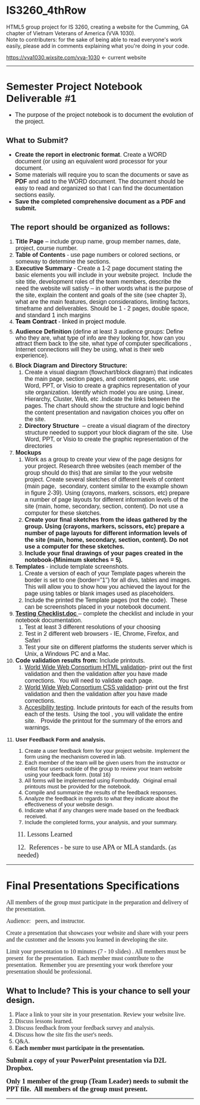 # IS3260_4thRow
HTML5 group project for IS 3260, creating a website for the Cumming, GA chapter of Vietnam Veterans of America (VVA 1030).
<br/>Note to contributers: for the sake of being able to read everyone's work easily, please add in comments explaining what you're doing in your code.

https://vva1030.wixsite.com/vva-1030 <- current website
<hr>
<html>
<head>
</head>
<body>
<h1><span style="font-family: arial, helvetica, sans-serif;">Semester Project Notebook Deliverable #1</span></h1>
<ul>
<li><span style="font-family: arial, helvetica, sans-serif; font-size: 12pt;">The purpose of the project notebook is to document the evolution of the project.</span></li>
</ul>
<h2><span style="font-family: arial, helvetica, sans-serif;">What to Submit?</span></h2>
<ul>
<li><span style="font-size: 12pt; font-family: arial, helvetica, sans-serif;"><strong>Create the report in electronic format</strong>. Create a WORD document (or using an equivalent word processor for your document.&nbsp;</span></li>
<li><span style="font-size: 12pt; font-family: arial, helvetica, sans-serif;">Some materials will require you to scan the documents or save as <strong>PDF</strong> and add to the WORD document. The document should be easy to read and organized so that I can find the documentation sections easily.</span></li>
<li><span style="font-size: 12pt; font-family: arial, helvetica, sans-serif;"><strong>Save the completed comprehensive document as a PDF and submit.</strong></span></li>
</ul>
<p></p>
<h2><span style="font-family: arial, helvetica, sans-serif;">&nbsp;&nbsp;<strong>The report should be</strong> organized<strong> as follows:</strong></span></h2>
<ol style="font-family: Calibri, sans-serif; font-size: 11pt; margin-bottom: 0in;">
<li><span style="font-size: 12pt; font-family: arial, helvetica, sans-serif;"><strong>Title Page</strong>&nbsp;&ndash; include group name, group member names, date, project, course number.</span></li>
<li><span style="font-size: 12pt; font-family: arial, helvetica, sans-serif;"><strong>Table of Contents</strong>&nbsp;- use page numbers or colored sections, or someway to determine the sections.</span></li>
<li><span style="font-size: 12pt; font-family: arial, helvetica, sans-serif;"><strong>Executive Summary</strong>&nbsp;- Create a 1-2 page document stating the basic elements you will include in your website project.&nbsp; Include the site title, development roles of the team members, describe the need the website will satisfy &ndash; in other words what is the purpose of the site, explain the content and goals of the site (see chapter 3), what are the main features, design considerations, limiting factors, timeframe and deliverables. Should be 1 - 2 pages, double space, and standard 1 inch margins</span></li>
<li style="margin: 0in 0in 8pt; line-height: 107%; font-size: 11pt; font-family: Calibri, sans-serif;"><span style="font-size: 12pt; font-family: arial, helvetica, sans-serif;"><b><span style="color: black;">Team Contract</span></b><span style="color: black;">&nbsp;- linked in project module.</span></span></li>
<li style="margin: 0in 0in 8pt; line-height: 107%; font-size: 11pt; font-family: Calibri, sans-serif;"><span style="font-size: 12pt; font-family: arial, helvetica, sans-serif;"><strong>Audience Definition</strong>&nbsp;(define at least 3 audience groups: Define who they are, what type of info are they looking for, how can you attract them back to the site, what type of computer specifications , Internet connections will they be using, what is their web experience).</span></li>
<li><strong><span style="font-size: 12pt; font-family: arial, helvetica, sans-serif;">Block Diagram and Directory Structure:</span></strong>
<ol>
<li><span style="font-size: 12pt; font-family: arial, helvetica, sans-serif;">Create a visual diagram (flowchart/block diagram) that indicates the main page, section pages, and content pages, etc. use Word, PPT, or Visio to create a graphics representation of your site organization. Identify which model you are using. Linear, Hierarchy, Cluster, Web, etc .Indicate the links between the pages. The chart should show the structure and logic behind the content presentation and navigation choices you offer on the site.</span></li>
<li><span style="font-size: 12pt; font-family: arial, helvetica, sans-serif;"><strong>Directory Structure&nbsp;</strong>&nbsp;&ndash; create a visual diagram of the directory structure needed to support your block diagram of the site.&nbsp; Use Word, PPT, or Visio to create the graphic representation of the directories</span></li>
</ol>
</li>
<li><span style="font-size: 12pt; font-family: arial, helvetica, sans-serif;"><strong>Mockups&nbsp;</strong></span>
<ol>
<li><span style="font-size: 12pt; font-family: arial, helvetica, sans-serif;">Work as a group to&nbsp;create your view of the page designs for your project. Research three websites (each member of the group should do this) that are similar to the your website project. Create several sketches of different levels of content (main page,&nbsp; secondary, content similar to the example shown in figure 2-39). Using (crayons, markers, scissors, etc) prepare a number of page layouts for different information levels of the site (main, home, secondary, section, content). Do not use a computer for these sketches.</span></li>
<li><span style="font-size: 12pt; font-family: arial, helvetica, sans-serif;"><strong>Create your final sketches from the ideas gathered by the group. Using (crayons, markers, scissors, etc) prepare a number of page layouts for different information levels of the site (main, home, secondary, section, content). Do not use a computer for these sketches.</strong></span></li>
<li><span style="font-size: 12pt; font-family: arial, helvetica, sans-serif;"><strong>Include your final drawings of your pages created in the notebook-(Minimum sketches = 5).</strong></span></li>
</ol>
</li>
<li><span style="font-size: 12pt; font-family: arial, helvetica, sans-serif;"><strong>Templates&nbsp;</strong>- include template screenshots.&nbsp;</span>
<ol>
<li><span style="font-size: 12pt; font-family: arial, helvetica, sans-serif;">Create a version of each of your Template pages wherein the border is set to one (border="1") for all divs, tables and images. This will allow you to show how you achieved the layout for the page using tables or blank images used as placeholders.</span></li>
<li><span style="font-size: 12pt; font-family: arial, helvetica, sans-serif;">Include the printed the Template pages (not the code). &nbsp;These can be screenshots placed in your notebook document.</span></li>
</ol>
</li>
<li><span style="font-size: 12pt; font-family: arial, helvetica, sans-serif;"><strong><a href="/content/enforced/170852-CO.430.IS3260.12934.20134/testing_checklist.doc">Testing Checklist.doc&nbsp;</a></strong>&ndash; complete the checklist and include in your notebook documentation.</span>
<ol>
<li><span style="font-size: 12pt; font-family: arial, helvetica, sans-serif;">Test at least 3 different resolutions of your choosing</span></li>
<li><span style="font-size: 12pt; font-family: arial, helvetica, sans-serif;">Test in 2 different web browsers - IE, Chrome, Firefox, and Safari</span></li>
<li><span style="font-size: 12pt; font-family: arial, helvetica, sans-serif;">Test your site on different platforms the students server which is Unix, a Windows PC and a Mac.</span></li>
</ol>
</li>
<li><span style="font-size: 12pt; font-family: arial, helvetica, sans-serif;"><strong>Code validation results from:&nbsp;</strong>Include printouts.</span>
<ol>
<li><span style="font-size: 12pt; font-family: arial, helvetica, sans-serif;"><a href="http://validator.w3.org/" target="_blank" rel="noopener noreferrer">World Wide Web Consortium HTML validation</a>- print out the first validation and then the validation after you have made corrections.&nbsp; You will need to validate each page.</span></li>
<li><span style="font-size: 12pt; font-family: arial, helvetica, sans-serif;"><a href="http://jigsaw.w3.org/css-validator/" target="_blank" rel="noopener noreferrer">World Wide Web Consortium CSS validation</a>- print out the first validation and then the validation after you have made corrections.</span></li>
<li><span style="font-size: 12pt; font-family: arial, helvetica, sans-serif;"><a href="https://achecker.ca/checker/" target="_blank" rel="noopener noreferrer">Accesibility testing</a>. Include printouts for each of the results from each of the tests.&nbsp; Using the tool , you will validate the entire site.&nbsp; &nbsp;Provide the printout for the summary of the errors and warnings.</span></li>
</ol>
</li>
<li>
<p><strong>User Feedback Form and analysis.</strong></p>
<ol>
<li>Create a user feedback form for your project website. Implement the form using the mechanism covered in lab.</li>
<li>Each member of the team will be given users from the instructor or enlist four users outside of the group to review your team website using your feedback form. (total 16)</li>
<li>All forms will be implemented using Formbuddy.&nbsp; Original email printouts must be provided for the notebook.</li>
<li>Compile and summarize the results of the feedback responses.&nbsp;</li>
<li>Analyze the feedback in regards to what they indicate about the effectiveness of your website design.</li>
<li>Indicate what if any changes were made based on the feedback received.</li>
<li>Include the completed forms, your analysis, and your summary.</li>
</ol>
</li>
</ol>
<p style="padding-left: 30px;"><span style="font-family: 'Times New Roman', serif; font-size: 13.5pt;">11. Lessons Learned</span></p>
<p style="padding-left: 30px;"><span style="font-family: 'Times New Roman', serif; font-size: 13.5pt;">12.&nbsp; References - be sure to use APA or MLA standards. (as needed)</span></p>
<p style="padding-left: 60px;"></p>
</body>
</html>
<hr>
<html>
    <head>
    </head>
    <body>
<p></p>
<!--StartFragment-->
<h1>Final Presentations&nbsp;Specifications</h1>
<p style="line-height: normal;" class="MsoNormal"><span style="font-size: 12.0pt; font-family: 'Times New Roman','serif';">All members of the group must participate in the preparation and delivery of the presentation.</span></p>
<p style="line-height: normal;" class="MsoNormal"><span style="font-size: 12.0pt; font-family: 'Times New Roman','serif';">Audience: &nbsp; peers, and instructor.</span></p>
<p style="line-height: normal;" class="MsoNormal"><span style="font-size: 12.0pt; font-family: 'Times New Roman','serif';">Create a presentation that showcases your website and share with your peers and the customer and the lessons you learned in developing the site.</span></p>
<p style="line-height: normal;" class="MsoNormal"><span style="font-size: 12.0pt; font-family: 'Times New Roman','serif';">Limit your presentation to 10 minutes (7 - 10 slides) . All members must be present&nbsp; for the presentation.&nbsp; Each member must contribute to the presentation.&nbsp; Remember you are presenting&nbsp;your work&nbsp;therefore your presentation should be professional.</span></p>
<h2>What to Include? This is your chance to sell your design.</h2>
<ol style="margin-top: 0in;" type="1" start="1">
<li style="line-height: normal; mso-list: l0 level1 lfo1; tab-stops: list .5in;" class="MsoNormal"><span style="font-size: 12.0pt; font-family: 'Times New Roman','serif'; mso-fareast-font-family: 'Times New Roman';">Place a link to your site in your presentation. Review your website live.</span></li>
<li style="line-height: normal; mso-list: l0 level1 lfo1; tab-stops: list .5in;" class="MsoNormal"><span style="font-size: 12.0pt; font-family: 'Times New Roman','serif'; mso-fareast-font-family: 'Times New Roman';">Discuss lessons learned.</span></li>
<li style="line-height: normal; mso-list: l0 level1 lfo1; tab-stops: list .5in;" class="MsoNormal"><span style="font-size: 12.0pt; font-family: 'Times New Roman','serif'; mso-fareast-font-family: 'Times New Roman';">Discuss feedback from your feedback survey and analysis.</span></li>
<li style="line-height: normal; mso-list: l0 level1 lfo1; tab-stops: list .5in;" class="MsoNormal"><span style="font-size: 12.0pt; font-family: 'Times New Roman','serif'; mso-fareast-font-family: 'Times New Roman';">Discuss how the site fits the user's needs.</span></li>
<li style="line-height: normal; mso-list: l0 level1 lfo1; tab-stops: list .5in;" class="MsoNormal"><span style="font-size: 12.0pt; font-family: 'Times New Roman','serif'; mso-fareast-font-family: 'Times New Roman';">Q&amp;A.</span></li>
<li style="line-height: normal; mso-list: l0 level1 lfo1; tab-stops: list .5in;" class="MsoNormal"><strong><span face="Times New Roman, serif" style="font-family: 'Times New Roman', serif;"><span style="font-size: 16px;">Each member must participate in the presentation.&nbsp;&nbsp;</span></span></strong></li>
</ol>
<p style="line-height: normal;" class="MsoNormal"><strong><span style="font-size: 13.5pt; font-family: 'Times New Roman','serif';">Submit a copy of your PowerPoint presentation via D2L Dropbox.</span></strong></p>
<p style="line-height: normal;" class="MsoNormal"><strong><span style="font-size: 13.5pt; font-family: 'Times New Roman','serif';">Only 1 member of the group (Team Leader) needs to submit the PPT file.&nbsp; All members of the group must present.</span></strong></p>
<!--EndFragment-->
<p></p>
</body>
</html>
<hr>
